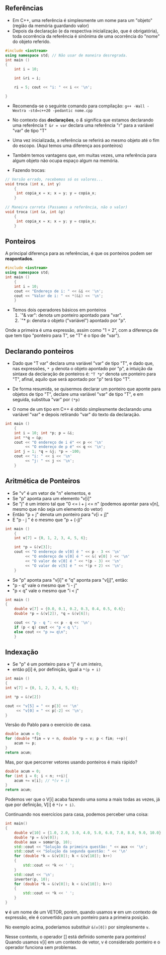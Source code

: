 
## Referências
- Em C++, uma referência é simplesmente um nome para um "objeto" (região da memória guardando valor)
- Depois da declaração (e da respectiva inicialização, que é obrigatória), toda ocorrência da referência é sinônima de uma ocorrência do "nome" do objeto referido.

```cpp
#include <iostream>
using namespace std; // Não usar de maneira desregrada.
int main () 
{ 
	int i = 10;

	int &ri = i;

	ri = 5; cout << "i: " << i << '\n';

}
```

- Recomenda-se o seguinte comando para compilação:
`g++ -Wall -Wextra -std=c++20 -pedantic nome.cpp` 

- No contexto das **declarações**, o *&* significa que estamos declarando uma referência
	  `T &r = var`  declara uma referência "r" para a variável "var" de tipo "T"

 - Uma vez inicializada, a referência se referirá ao mesmo objeto até o fim do escopo. (Aqui temos uma diferença aos ponteiros)

-  Também temos vantagens que, em muitas vezes, uma referência para algum objeto não ocupa espaço algum na memória.

- Fazendo trocas:
```cpp
// Versão errado, recebemos só os valores...
void troca (int x, int y)
	{
	 int copia_x = x; x = y; y = copia_x;
	}
	
// Maneira correta (Passamos a referência, não o valor)
void troca (int &x, int &y)
	{
	 int copia_x = x; x = y; y = copia_x;
	}
```

## Ponteiros
A principal diferença para as referências, é que os ponteiros podem ser **reapontados**.

```cpp
#include <iostream>
using namespace std;
int main ()
	{ 
	int i = 10;
	cout << "Endereço de i: " << &i << '\n';
	cout << "Valor de i: " << *(&i) << '\n';
	}
```

- Temos dois operadores básicos em ponteiros
	1. `"& var": denota um ponteiro apontado para "var".
	2. `"* p: denota o objeto ("variável") apontado por "p".

Onde a primeira é uma expressão, assim como "1 + 2", com a diferença de que tem tipo "ponteiro para T", se "T" é  o tipo de "var").

## Declarando ponteiros

- Dado que "T var" declara uma variável "var" de tipo "T", e dado que, nas expressões, `* p` denota o objeto apontado por "p", a intuição da sintaxe da declaração de ponteiros é:
	`"T *p"` denota um ponteiro para "T", afinal, aquilo que será apontado por "p" terá tipo "T". 

- De forma resumida, se quisermos declarar um ponteiro que aponte para objetos de tipo "T", declare uma variável "var" de tipo "T", e em seguida, substitua "var" por `(*p)`

- O nome de um tipo em C++ é obtido simplesmente declarando uma variável "var" e depois retirando "var" do texto da declaração.

```cpp
int main ()
	{
	int i = 10; int *p; p = &i;
	int **q = &p;
	cout << "O endereço de i é" << p << '\n'
		 << "O endereço de p é" << q << '\n';
	int j = 1; *q = &j; *p = -100;
	cout << "i: " << i << '\n'
		 << "j: " << j << '\n';
 	}
```

## Aritmética de Ponteiros

- Se "v" é um vetor de "n" elementos, e 
- Se "p" aponta para um elemento "v[i]"
- Se "j" é um inteiro tal que "0 <= i + j <= n" (podemos apontar para v[n], mesmo que não seja um elemento do vetor)
- Então "p + j" denota um ponteiro para "v[i + j]"
- E "p - j " é o mesmo que "p + (-j)"

```cpp
int main ()
	{ 
	int v[7] = {0, 1, 2, 3, 4, 5, 6};

	int *p = &(v[3]);
	cout << "O endereço de v[0] é " << p - 3 << '\n'
	     << "O endereço de v[0] é " << &( v[0] ) << '\n'
	     << "O valor de v[0] é " << *(p - 3) << '\n'
	     << "O valor de v[5] é " << *(p + 2) << '\n';	     
	}
```

- Se "p" aponta para "v[i]" e "q" aponta para "v[j]", então:
- "p - q" vale o mesmo que "i - j"
- "p < q" vale o mesmo que "i < j"

```cpp 
int main () 
{ 
	double v[7] = {0.0, 0.1, 0.2, 0.3, 0.4, 0.5, 0.6};
	double *p = &(v[2]), *q = &(v[6]);

	cout << "p - q ": << p - q << '\n';
	if (p < q) cout << "p < q \";
	else cout << "p >= q\n";
	}
```

## Indexação

- Se "p" é um ponteiro para e "j" é um inteiro,
- então p[i] é, por definição, igual a `*(p + i)`

```cpp
int main ()
{
int v[7] = {0, 1, 2, 3, 4, 5, 6};

int *p = &(v[2])

cout << "v[5] = " << p[3] << '\n'
	 << "v[0] = " << p[-2] << '\n';
}
```

Versão do Pablo para o exercício de casa.
```cpp
double acum = 0;
for (double *fim = v + n, double *p = v; p < fim; ++p){
	acum += p;
}
return acum;
```

Mas, por que percorrer vetores usando ponteiros é mais rápido?
```cpp
double acum = 0;
for (int i = 0; i < n; ++i){
	acum += v[i]; // *(v + i) 
}
return acum;
```

Podemos ver que o V[i] acaba fazendo uma  soma a mais todas as vezes, já que por definição, V[i] é `*(v + i)`.

Continuando nos exercícios para casa, podemos perceber uma coisa:
```cpp
int main()
{
	double v[10] = {1.0, 2.0, 3.0, 4.0, 5.0, 6.0, 7.0, 8.0, 9.0, 10.0};
	double *p = &(v[0]);
	double aux = somar(p, 10);
	std::cout << "Solução da primeira questão: " << aux << '\n';
	std::cout << "Solução da segunda questão: " << '\n'
	for (double *k = &(v[0]); k < &(v[10]); k++)
	{
		std::cout << *k << ' ';
	}
	std::cout << '\n';
	inverter(p, 10);
	for (double *k = &(v[0]); k < &(v[10]); k++)
	{
		std::cout << *k << ' ';
	}
}
```

**v** é um nome de um VETOR, porém, quando usamos **v** em um contexto de expressão, ele é convertido para um ponteiro para a primeira posição.

No exemplo acima, poderíamos substituir `&(v[0])` por simplesmente `v`.

Nesse contexto,  o operador [] está definido somente para ponteiros! Quando usamos v[i] em um contexto de vetor, v é considerado ponteiro e o operador funciona sem problemas.

